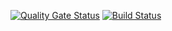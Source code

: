 [![Quality Gate Status](https://sonarcloud.io/api/project_badges/measure?project=com.sudhirt.practice%3Aspring-data-jdbc-practice&metric=alert_status)](https://sonarcloud.io/dashboard?id=com.sudhirt.practice%3Aspring-data-jdbc-practice)
[![Build Status](https://travis-ci.com/sudhirtumati/spring-data-jdbc-sample.svg?branch=master)](https://travis-ci.com/sudhirtumati/spring-data-jdbc-sample.svg?branch=master)